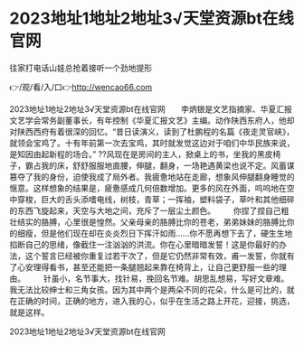 # 2023地址1地址2地址3√天堂资源bt在线官网
往家打电话山娃总抢着接听一个劲地提形

👉/观/看/入/口👉http://wencao66.com

2023地址1地址2地址3√天堂资源bt在线官网　　李炳银是文艺指摘家、华夏汇报文艺学会常务副董事长，有年控制《华夏汇报文艺》主编。动作陕西东府人，他却对陕西西府有着很深的回忆。“昔日读演义，读到了杜鹏程的名篇《夜走灵官峡》，就领会宝鸡了。十有年前第一次去宝鸡，其时就发觉这边对于咱们中华民族来说，是知因由起新程的场合。”
??风现在是房间的主人，掀桌上的书，坐我的黑皮椅子，霸占我的床，舒舒服服地直腰，伸腿，翻身，一场艳遇黄梁也说不定。风蓄谋篡夺了我的身份，迫使我成了局外者。我疲惫地站在走廊，想象风伸腿翻身睡觉的惬意。这样想象的结果是，疲惫感成几何倍数增加。更多的风在外面，呜呜地在空中穿梭，巨大的舌头添嗜电线，树枝，青草；一挥袖，塑料袋子，草叶和其他细碎的东西飞旋起来，天空与大地之间，充斥了一层尘土颜色。
　　你捏了捏自己粗壮结实的胳膊，心里很是惶然。父亲母亲的胳膊比你的苍老，弟弟妹妹的胳膊比你的细瘦，但是他们现在却在炎炎烈日下挥汗如雨……你不愿再想下去了，硬生生地掐断自己的思绪，像截住一注汹汹的洪流。你在心里暗暗发誓！这是你最好的办法，这个誓言已经被你重复过若干次了，但是它仍然非常有效，甫一发誓，你就有了心安理得看书，甚至还能把一条腿翘起来靠在椅背上，让自己更舒服一些的理由。
　　针虽小，名节事大，找针易，挽回名节难。胡思乱想易，写好文章难。
我无法比较绅士和三角女孩。因为其中两个是两朵不同的花朵，什么是可比的，就在正确的时间，正确的地方，进入我的心，似乎在生活之路上开花，迎接，挑选，就是这样。

2023地址1地址2地址3√天堂资源bt在线官网
